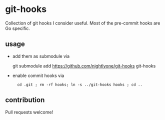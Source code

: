 git-hooks
=========

Collection of git hooks I consider useful. Most of the pre-commit hooks are Go specific.


usage
-----
* add them as submodule via

	git submodule add https://github.com/nightlyone/git-hooks git-hooks

* enable commit hooks via

        cd .git ; rm -rf hooks; ln -s ../git-hooks hooks ; cd ..

contribution
------------
Pull requests welcome!
